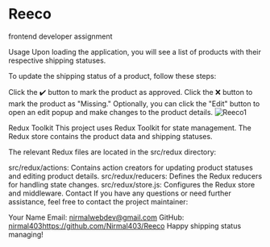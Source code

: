 # Reeco
frontend developer assignment

Usage
Upon loading the application, you will see a list of products with their respective shipping statuses.

To update the shipping status of a product, follow these steps:

Click the ✔️ button to mark the product as approved.
Click the ❌ button to mark the product as "Missing."
Optionally, you can click the "Edit" button to open an edit popup and make changes to the product details.
![Reeco1](https://github.com/Nirmal403/Reeco/assets/99732561/31d41a60-cf48-4bcc-8c2f-fe749c56988d)

Redux Toolkit
This project uses Redux Toolkit for state management. The Redux store contains the product data and shipping statuses.

The relevant Redux files are located in the src/redux directory:

src/redux/actions: Contains action creators for updating product statuses and editing product details.
src/redux/reducers: Defines the Redux reducers for handling state changes.
src/redux/store.js: Configures the Redux store and middleware.
Contact
If you have any questions or need further assistance, feel free to contact the project maintainer:

Your Name
Email: nirmalwebdev@gmail.com
GitHub: [nirmal403](https://github.com/Nirmal403/Reeco)https://github.com/Nirmal403/Reeco
Happy shipping status managing!
